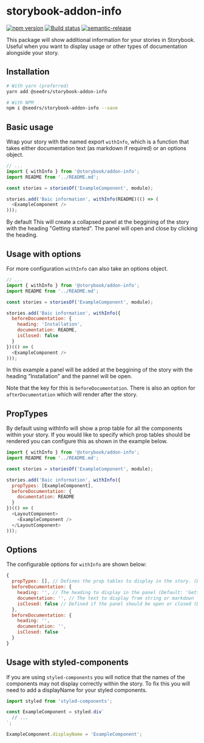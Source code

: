 # storybook-addon-info

[![npm version](https://badge.fury.io/js/%40seedrs%2Fstorybook-addon-info.svg)](https://badge.fury.io/js/%40seedrs%2Fstorybook-addon-info) [![Build status](https://badge.buildkite.com/4e6b0592e026ecec842d7f51d66f16bc8ff10b4dce2c86daeb.svg)](https://buildkite.com/seedrs/storybook-addon-info) [![semantic-release](https://img.shields.io/badge/%20%20%F0%9F%93%A6%F0%9F%9A%80-semantic--release-e10079.svg)](https://github.com/semantic-release/semantic-release)

This package will show additional information for your stories in Storybook. Useful when you want to display usage or other types of documentation alongside your story.

## Installation

```bash
# With yarn (preferred)
yarn add @seedrs/storybook-addon-info
```

```bash
# With NPM
npm i @seedrs/storybook-addon-info --save
```

## Basic usage

Wrap your story with the named export `withInfo`, which is a function that takes either documentation text (as markdown if required) or an options object.

```javascript
// ...
import { withInfo } from '@storybook/addon-info';
import README from '../README.md';

const stories = storiesOf('ExampleComponent', module);

stories.add('Baic information', withInfo(README)(() => (
  <ExampleComponent />
)));
```

By default This will create a collapsed panel at the beggining of the story with the heading "Getting started". The panel will open and close by clicking the heading.

## Usage with options

For more configuration `withInfo` can also take an options object.

```javascript
// ...
import { withInfo } from '@storybook/addon-info';
import README from '../README.md';

const stories = storiesOf('ExampleComponent', module);

stories.add('Baic information', withInfo({
  beforeDocumentation: {
    heading: 'Installation',
    documentation: README,
    isClosed: false
  }
})(() => (
  <ExampleComponent />
)));
```

In this example a panel will be added at the beggining of the story with the heading "Installation" and the pannel will be open.

Note that the key for this is `beforeDocumentation`. There is also an option for `afterDocumentation` which will render after the story.

## PropTypes

By default using withInfo will show a prop table for all the components within your story. If you would like to specify which prop tables should be rendered you can configure this as shown in the example below.

```javascript
import { withInfo } from '@storybook/addon-info';
import README from '../README.md';

const stories = storiesOf('ExampleComponent', module);

stories.add('Baic information', withInfo({
  propTypes: [ExampleComponent],
  beforeDocumentation: {
    documentation: README
  }
})(() => (
  <LayoutComponent>
    <ExampleComponent />
  </LayoutComponent>
)));
```

## Options

The configurable options for `withInfo` are shown below:

```javascript
{
  propTypes: [], // Defines the prop tables to display in the story. (Default: shows all the components used in the story)
  beforeDocumentation: {
    heading: '', // The heading to display in the panel (Default: 'Getting started'),
    documentation: '', // The text to display from string or markdown
    isClosed: false // Defined if the panel should be open or closed (Default: true)
  },
  beforeDocumentation: {
    heading: '',
    documentation: '',
    isClosed: false
  }
}
```

## Usage with styled-components

If you are using `styled-components` you will notice that the names of the components may not display correctly within the story. To fix this you will need to add a displayName for your styled components.

```javascript
import styled from 'styled-components';

const ExampleComponent = styled.div`
  // ...
`;

ExampleComponent.displayName = 'ExampleComponent';
```
